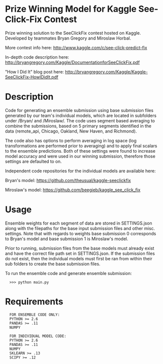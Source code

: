 Prize Winning Model for Kaggle See-Click-Fix Contest
============================================================
Prize winning solution to the SeeClickFix contest hosted on Kaggle.  Developed by teammates Bryan Gregory and Miroslaw Horbal.

More contest info here: http://www.kaggle.com/c/see-click-predict-fix

In-depth code description here:  http://bryangregory.com/Kaggle/DocumentationforSeeClickFix.pdf

"How I Did It" blog post here: http://bryangregory.com/Kaggle/Kaggle-SeeClickFix-HowIDidIt.pdf

Description
=============
Code for generating an ensemble submission using base submission files generated by our team's individual models, which are located in subfolders under /Bryan/ and /Miroslaw/. The code uses segment based averaging to combine the submissions, based on 5 primary segments identified in the data (remote_api, Chicago, Oakland, New Haven, and Richmond). 

The code also has options to perform averaging in log space (log transformations are performed prior to averaging) and to apply final scalars to the ensemble predictions. Both of these settings were found to increase model accuracy and were used in our winning submission, therefore those settings are defaulted to on.

Independent code repositories for the individual models are available here:

Bryan's model: https://github.com/theusual/kaggle-seeclickfix

Miroslaw's model: https://github.com/beegieb/kaggle_see_click_fix

Usage
========
Ensemble weights for each segment of data are stored in SETTINGS.json along with the filepaths for the base input submission files and other misc. settings. Note that with regards to weights base submission 0 corresponds to Bryan's model and base submission 1 is Miroslaw's model.

Prior to running, submission files from the base models must already exist and have the correct file path set in SETTINGS.json.  If the submission files do not exist, then the individual models must first be ran from within their sub folders to create the base submission files.

To run the ensemble code and generate ensemble submission:

      >>> python main.py
      
Requirements
================
      FOR ENSEMBLE CODE ONLY:
      PYTHON >= 2.6
      PANDAS >= .11
      NUMPY

      FOR INDIVIDUAL MODEL CODE:
      PYTHON >= 2.6
      PANDAS >= .11
      NUMPY
      SKLEARN >= .13
      SCIPY >= .12
